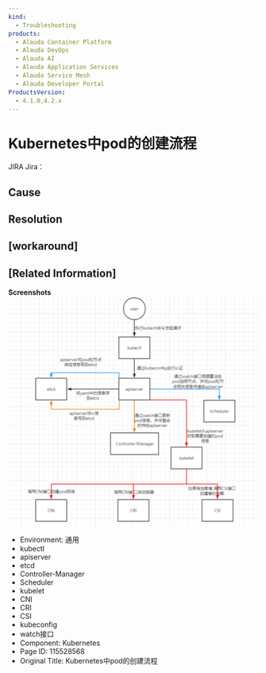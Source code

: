```yaml
---
kind:
  - Troubleshooting
products:
  - Alauda Container Platform
  - Alauda DevOps
  - Alauda AI
  - Alauda Application Services
  - Alauda Service Mesh
  - Alauda Developer Portal
ProductsVersion:
  - 4.1.0,4.2.x
---
```

<!-- A type of document that involves encountering a fault, diagnosing it, performing root cause analysis, and providing solutions. -->

# Kubernetes中pod的创建流程

JIRA Jira：

## Cause

## Resolution

## [workaround]

## [Related Information]
**Screenshots**
![](assets/kuberneteszhong-podde-chuang-jian-liu-cheng/image2022-6-5_13-12-28.png)
- Environment: 通用
- kubectl
- apiserver
- etcd
- Controller-Manager
- Scheduler
- kubelet
- CNI
- CRI
- CSI
- kubeconfig
- watch接口
- Component: Kubernetes
- Page ID: 115528568
- Original Title: Kubernetes中pod的创建流程
